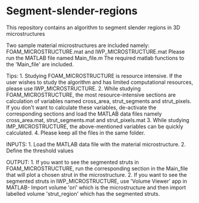 # Segment-slender-regions
This repository contains an algorithm to segment slender regions in 3D microstructures

Two sample material microstructures are included namely: FOAM_MICROSTRUCTURE.mat and IWP_MICROSTRUCTURE.mat
Please run the MATLAB file named Main_file.m
The required matlab functions to the 'Main_file' are included.

Tips: 1. Studying FOAM_MICROSTRUCTURE is resource intensive. If the user wishes to study the algorithm and has limited computational resources, please use IWP_MICROSTRUCTURE.
      2. While studying FOAM_MICROSTRUCTURE, the most resource-intensive sections are calculation of variables named cross_area, strut_segments and strut_pixels. If you don't           want to calculate these variables, de-activate the corresponding sections and load the MATLAB data files namely cross_area.mat, strut_segments.mat and strut_pixels.mat
      3. While studying IMP_MICROSTRUCTURE, the above-mentioned variables can be quickly calculated.
      4. Please keep all the files in the same folder.

INPUTS: 1. Load the  MATLAB data file with the material microstructure.
        2. Define the threshold values

OUTPUT: 1. If you want to see the segmented struts in FOAM_MICROSTRUCTURE, run the corresponding section in the Main_file that will plot a chosen strut in the microstructure.
        2. If you want to see the segmented struts in IWP_MICROSTRUCTURE, use 'Volume Viewer' app in MATLAB- Import volume               'ori' which is the microstructure and then import labelled volume 'strut_region' which has the segmented struts.
